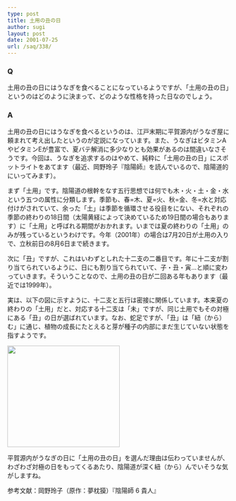 ```yaml
---
type: post
title: 土用の丑の日
author: sugi
layout: post
date: 2001-07-25
url: /saq/338/
---
```

### Q 

土用の丑の日にはうなぎを食べることになっているようですが、「土用の丑の日」というのはどのように決まって、どのような性格を持った日なのでしょう。

### A 

土用の丑の日にはうなぎを食べるというのは、江戸末期に平賀源内がうなぎ屋に頼まれて考え出したというのが定説になっています。また、うなぎはビタミンAやビタミンEが豊富で、夏バテ解消に多少なりとも効果があるのは間違いなさそうです。今回は、うなぎを追求するのはやめて、純粋に「土用の丑の日」にスポットライトをあてます（最近、岡野玲子『陰陽師』を読んでいるので、陰陽道的にいってみます）。

まず「土用」です。陰陽道の根幹をなす五行思想では何でも木・火・土・金・水という五つの属性に分類します。季節も、春=木、夏=火、秋=金、冬=水と対応付けがされていて、余った「土」は季節を循環させる役目をにない、それぞれの季節の終わりの18日間（太陽黄経によって決めているため19日間の場合もあります）に「土用」と呼ばれる期間がおかれます。いまでは夏の終わりの「土用」のみが残っているというわけです。今年（2001年）の場合は7月20日が土用の入りで、立秋前日の8月6日まで続きます。

次に「丑」ですが、これはいわずとしれた十二支の二番目です。年に十二支が割り当てられているように、日にも割り当てられていて、子・丑・寅&hellip;と順に変わっていきます。そういうことなので、土用の丑の日が二回ある年もあります（最近では1999年）。

実は、以下の図に示すように、十二支と五行は密接に関係しています。本来夏の終わりの「土用」だと、対応する十二支は「未」ですが、同じ土用でもその対極にある「丑」の日が選ばれています。なお、蛇足ですが、「丑」は「紐（から）む」に通じ、植物の成長にたとえると芽が種子の内部にまだ生じていない状態を指すようです。

<img src="/images/saq/season.png" width="255" height="230" border="0" />

平賀源内がうなぎの日に「土用の丑の日」を選んだ理由は伝わっていませんが、わざわざ対極の日をもってくるあたり、陰陽道が深く紐（から）んでいそうな気がしますね。

参考文献：岡野玲子（原作：夢枕獏）『陰陽師 6 貴人』
